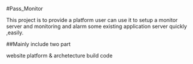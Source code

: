 #Pass_Monitor

This project is to provide a platform user can use it to setup a monitor server and monitoring and alarm some existing application server quickly ,easily.

##Mainly include two part

website platform & archetecture build code
